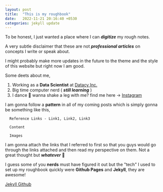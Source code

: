 ```yaml
---
layout: post
title:  "This is my roughbook"
date:   2022-11-21 20:16:40 +0530
categories: jekyll update
---
```


To be honest, I just wanted a place where I can ***digitize*** my rough notes. 

A very subtle disclaimer that these are not ***professional articles*** on concepts I write or speak about.

I might probably make more updates in the future to the theme and the style of this website but right now I am good. 

Some deets about me, 
  1. Working as a **Data Scientist** at [Datacy Inc.][datacy]
  2. Big time computer nerd ( ***still learning*** )
  3. I dance 🕺 wanna shake a leg with me? find me here -> [Instagram][insta]


<!-- Jekyll also offers powerful support for code snippets:

{% highlight ruby %}
def print_hi(name)
  puts "Hi, #{name}"
end
print_hi('Tom')
#=> prints 'Hi, Tom' to STDOUT.
{% endhighlight %} -->

I am gonna follow a **pattern** in all of my coming posts which is simply gonna be something like this,

```
  Reference Links - Link1, Link2, Link3

  Content

  Images 
```

I am gonna attach the links that I referred to first so that you guys would go through the links attached and then read my perspective on them. Not a great thought but ***whatever*** 🥱


I guess some of you **nerds** must have figured it out but the "tech" I used to set up my roughbook quickly were **Github Pages** and **Jekyll**, they are awesome!

[Jekyll Github][jekyll-gh]


[jekyll-gh]:   https://github.com/jekyll/jekyll
[datacy]: https://datacy.com/
[insta]: https://www.instagram.com/loukik.gatta/